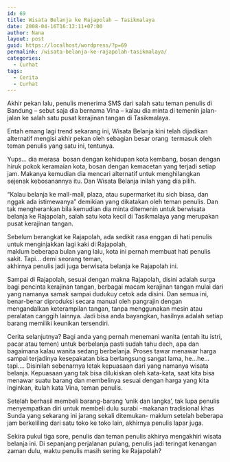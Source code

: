 ```yaml
---
id: 69
title: Wisata Belanja ke Rajapolah – Tasikmalaya
date: 2008-04-16T16:12:11+07:00
author: Nana
layout: post
guid: https://localhost/wordpress/?p=69
permalink: /wisata-belanja-ke-rajapolah-tasikmalaya/
categories:
  - Curhat
tags:
  - Cerita
  - Curhat
---
```

Akhir pekan lalu, penulis menerima SMS dari salah satu teman penulis di Bandung &#8211; sebut saja dia bernama Vina – kalau dia minta di temenin jalan-jalan ke salah satu pusat kerajinan tangan di Tasikmalaya.

Entah emang lagi trend sekarang ini, Wisata Belanja kini telah dijadikan alternatif mengisi akhir pekan oleh sebagian besar orang  termasuk oleh teman penulis yang satu ini, tentunya.

Yups… dia merasa  bosan dengan kehidupan kota kembang, bosan dengan hiruk pokok keramaian kota, bosan dengan kemacetan yang terjadi setiap jam. Makanya kemudian dia mencari alternatif untuk menghilangkan sejenak kebosanannya itu. Dan Wisata Belanja inilah yang dia pilih.

“Kalau belanja ke mall-mall, plaza, atau supermarket itu sich biasa, dan nggak ada istimewanya” demikian yang dikatakan oleh teman penulis. Dan tak mengherankan bila kemudian dia minta ditemenin untuk berwisata belanja ke Rajapolah, salah satu kota kecil di Tasikmalaya yang merupakan pusat kerajinan tangan.

Sebelum berangkat ke Rajapolah, ada sedikit rasa enggan di hati penulis untuk menginjakkan lagi kaki di Rajapolah,  
maklum beberapa bulan yang lalu, kota ini pernah membuat hati penulis sakit. Tapi… demi seorang teman,  
akhirnya penulis jadi juga berwisata belanja ke Rajapolah ini.

Sampai di Rajapolah, sesuai dengan makna Rajapolah, disini adalah surga bagi pencinta kerajinan tangan, berbagai macam kerajinan tangan mulai dari yang namanya samak sampai dudukuy cetok ada disini. Dan semua ini, benar-benar diproduksi secara manual oleh pangrajin dengan mengandalkan keterampilan tangan, tanpa menggunakan mesin atau peralatan canggih lainnya. Jadi bisa anda bayangkan, hasilnya adalah setiap barang memiliki keunikan tersendiri.

Cerita selanjutnya? Bagi anda yang pernah menemani wanita (entah itu istri, pacar atau temen) untuk berbelanja pasti sudah tahu dech, apa dan bagaimana kalau wanita sedang berbelanja. Proses tawar menawar harga  sampai terjadinya kesepakatan bisa berlangsung sangat lama, he…he… tapi…. Disinilah sebenarnya letak kepuasaan dari yang namanya wisata belanja. Kepuasaan yang tak bisa dilukiskan oleh kata-kata, saat kita bisa menawar suatu barang dan membelinya sesuai dengan harga yang kita inginkan, itulah kata Vina, teman penulis.

Setelah berhasil membeli barang-barang ‘unik dan langka’, tak lupa penulis menyempatkan diri untuk membeli dulu surabi -makanan tradisional khas Sunda yang sekarang ini jarang sekali ditemukan- maklum setelah beberapa jam berkeliling dari satu toko ke toko lain, akhirnya penulis lapar juga.

Sekira pukul tiga sore, penulis dan teman penulis akhirya mengakhiri wisata belanja ini. Di sepanjang perjalanan pulang, penulis jadi teringat kenangan zaman dulu, waktu penulis masih sering ke Rajapolah?